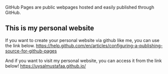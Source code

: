GitHub Pages are public webpages hosted and easily published through GitHub. 

## This is my personal website

If you want to create your personal website via github like me, you can use the link below.
https://help.github.com/en/articles/configuring-a-publishing-source-for-github-pages

And if you want to visit my personal website, you can access it from the link below!
https://uysalmustafaa.github.io/

